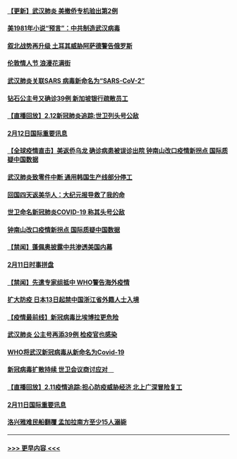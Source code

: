 #### [【更新】武汉肺炎 美撤侨专机验出第2例](../pages/prog202/a102770740.md?t=02131033) 
#### [美1981年小说“预言”：中共制造武汉病毒](../pages/prog202/a102775980.md?t=02131033) 
#### [叙北战势再升级 土耳其威胁阿萨德警告俄罗斯](../pages/prog202/a102775904.md?t=02131033) 
#### [伦敦情人节 浪漫花满街](../pages/prog202/a102775786.md?t=02131033) 
#### [武汉肺炎关联SARS 病毒新命名为“SARS-CoV-2”](../pages/prog202/a102775719.md?t=02131033) 
#### [钻石公主号又确诊39例 新加坡银行疏散员工](../pages/prog202/a102775691.md?t=02131033) 
#### [【直播回放】2.12新冠肺炎追踪:世卫列头号公敌](../pages/prog202/a102775541.md?t=02131033) 
#### [2月12日国际重要讯息](../pages/prog202/a102775437.md?t=02131033) 
#### [【全球疫情直击】美返侨乌龙 确诊病患被误诊出院 钟南山改口疫情新拐点 国际质疑中国数据](../pages/prog202/a102775378.md?t=02131033) 
#### [武汉肺炎致零件中断 通用韩国生产线部分停工](../pages/prog202/a102775365.md?t=02131033) 
#### [回国四天返美华人：大纪元报导救了我的命](../pages/prog202/a102775342.md?t=02131033) 
#### [世卫命名新冠肺炎COVID-19 称其头号公敌](../pages/prog202/a102775196.md?t=02131033) 
#### [钟南山改口疫情新拐点 国际质疑中国数据](../pages/prog202/a102775178.md?t=02131033) 
#### [【禁闻】蓬佩奥披露中共渗透美国内幕](../pages/prog202/a102775129.md?t=02131033) 
#### [2月11日时事拼盘](../pages/prog202/a102775140.md?t=02131033) 
#### [【禁闻】先遣专家组抵中 WHO警告海外疫情](../pages/prog202/a102775112.md?t=02131033) 
#### [扩大防疫 日本13日起禁中国浙江省外籍人士入境](../pages/prog202/a102775051.md?t=02131033) 
#### [【疫情最前线】新冠病毒比埃博拉更危险](../pages/prog202/a102775043.md?t=02131033) 
#### [武汉肺炎 公主号再添39例 检疫官也感染](../pages/prog202/a102775031.md?t=02131033) 
#### [WHO将武汉新冠病毒从新命名为Covid-19](../pages/prog202/a102774891.md?t=02131033) 
#### [新冠病毒扩散持续 世卫会议商讨应对　](../pages/prog202/a102774850.md?t=02131033) 
#### [【直播回放】2.11疫情追踪:担心防疫威胁经济 北上广深冒险复工](../pages/prog202/a102774741.md?t=02131033) 
#### [2月11日国际重要讯息](../pages/prog202/a102774621.md?t=02131033) 
#### [洛兴雅难民船翻覆 孟加拉南方至少15人溺毙](../pages/prog202/a102774586.md?t=02131033) 

----
#### [ >>> 更早内容 <<< ](../indexes/prog202-earlier.md)
